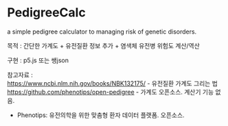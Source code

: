 # PedigreeCalc
a simple pedigree calculator to managing risk of genetic disorders.

목적 : 간단한 가계도 + 유전질환 정보 추가 + 염색체 유전병 위험도 계산/역산
  
  
구현 : p5.js 또는 쌩json
  
  
  
  
  
참고자료 :  
https://www.ncbi.nlm.nih.gov/books/NBK132175/ - 유전질환 가계도 그리는 법  
https://github.com/phenotips/open-pedigree - 가계도 오픈소스. 계산기 기능 없음.  
+ Phenotips: 유전의학을 위한 맞춤형 환자 데이터 플랫폼. 오픈소스.  
